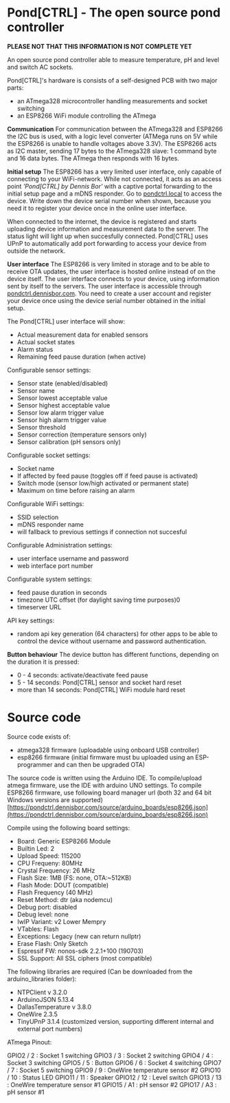 # Pond[CTRL] - The open source pond controller

__PLEASE NOT THAT THIS INFORMATION IS NOT COMPLETE YET__

An open source pond controller able to measure temperature, pH and level and switch AC sockets.

Pond[CTRL]'s hardware is consists of a self-designed PCB with two major parts:
* an ATmega328 microcontroller handling measurements and socket switching
* an ESP8266 WiFi module controlling the ATmega  

__Communication__
For communication between the ATmega328 and ESP8266 the I2C bus is used, with a logic level converter (ATMega runs on 5V while the ESP8266 is unable to handle voltages above 3.3V). The ESP8266 acts as I2C master, sending 17 bytes to the ATmega328 slave: 1 command byte and 16 data bytes. The ATmega then responds with 16 bytes.

__Initial setup__
The ESP8266 has a very limited user interface, only capable of connecting to your WiFi-network. While not connected, it acts as an access point _'Pond[CTRL] by Dennis Bor'_ with a captive portal forwarding to the initial setup page and a mDNS responder. Go to [pondctrl.local](pondctrl.local) to access the device. Write down the device serial number when shown, because you need it to register your device once in the online user interface.

When connected to the internet, the device is registered and starts uploading device information and measurement data to the server. The status light will light up when succesfully connected. Pond[CTRL] uses UPnP to automatically add port forwarding to access your device from outside the network. 

__User interface__
The ESP8266 is very limited in storage and to be able to receive OTA updates, the user interface is hosted online instead of on the device itself. The user interface connects to your device, using information sent by itself to the servers. The user interface is accessible through [pondctrl.dennisbor.com](https://pondctrl.dennisbor.com). You need to create a user account and register your device once using the device serial number obtained in the initial setup. 

The Pond[CTRL] user interface will show:
* Actual measurement data for enabled sensors
* Actual socket states
* Alarm status
* Remaining feed pause duration (when active)
 
Configurable sensor settings:
* Sensor state (enabled/disabled)
* Sensor name
* Sensor lowest acceptable value
* Sensor highest acceptable value
* Sensor low alarm trigger value
* Sensor high alarm trigger value
* Sensor threshold
* Sensor correction (temperature sensors only)
* Sensor calibration (pH sensors only)

Configurable socket settings:
* Socket name
* If affected by feed pause (toggles off if feed pause is activated)
* Switch mode (sensor low/high activated or permanent state)
* Maximum on time before raising an alarm

Configurable WiFi settings:
* SSID selection
* mDNS responder name
* will fallback to previous settings if connection not succesful

Configurable Administration settings:
* user interface username and password
* web interface port number

Configurable system settings:
* feed pause duration in seconds
* timezone UTC offset (for daylight saving time purposes)0
* timeserver URL

API key settings:
* random api key generation (64 characters) for other apps to be able to control the device without username and password authentication.

__Button behaviour__
The device button has different functions, depending on the duration it is pressed:
* 0 - 4 seconds: activate/deactivate feed pause
* 5 - 14 seconds: Pond[CTRL] sensor and socket hard reset
* more than 14 seconds: Pond[CTRL] WiFi module hard reset

# Source code

Source code exists of:

* atmega328 firmware (uploadable using onboard USB controller)
* esp8266 firmware (initial firmware must bu uploaded using an ESP-programmer and can then be upgraded OTA)

The source code is written using the Arduino IDE. To compile/upload atmega firmware, use the IDE with arduino UNO settings. To compile ESP8266 firmware, use following board manager url (both 32 and 64 bit Windows versions are supported) [https://pondctrl.dennisbor.com/source/arduino_boards/esp8266.json](https://pondctrl.dennisbor.com/source/arduino_boards/esp8266.json)

Compile using the following board settings:

* Board: Generic ESP8266 Module
* Builtin Led: 2
* Upload Speed: 115200
* CPU Frequeny: 80MHz
* Crystal Frequency: 26 MHz
* Flash Size: 1MB (FS: none, OTA:~512KB)
* Flash Mode: DOUT (compatible)
* Flash Frequency (40 MHz)
* Reset Method: dtr (aka nodemcu)
* Debug port: disabled
* Debug level: none
* IwIP Variant: v2 Lower Mempry
* VTables: Flash
* Exceptions: Legacy (new can return nullptr)
* Erase Flash: Only Sketch
* Espressif FW: nonos-sdk 2.2.1+100 (190703)
* SSL Support: All SSL ciphers (most compatible)

The following libraries are required (Can be downloaded from the arduino_libraries folder):

* NTPClient v 3.2.0
* ArduinoJSON  5.13.4
* DallasTemperature v 3.8.0
* OneWire 2.3.5
* TinyUPnP 3.1.4 (customized version, supporting different internal and external port numbers)

ATmega Pinout:

GPIO2  /  2   :     Socket 1 switching
GPIO3  /  3   :    Socket 2 switching
GPIO4  /  4   :    Socket 3 switching
GPIO5  /  5   :    Button
GPIO6  /  6   :    Socket 4 switching
GPIO7  /  7   :    Socket 5 switching
GPIO9  /  9   :    OneWire temperature sensor #2
GPIO10 / 10   :    Status LED
GPIO11 / 11   :    Speaker
GPIO12 / 12   :    Level switch
GPIO13 / 13   :    OneWire temperature sensor #1
GPIO15 / A1   :    pH sensor #2
GPIO17 / A3   :    pH sensor #1
